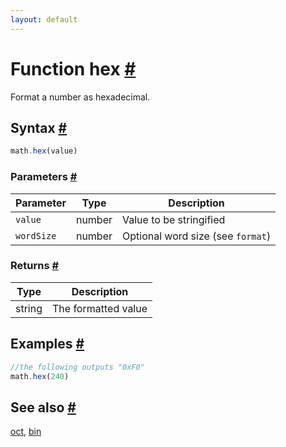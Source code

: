 ```yaml
---
layout: default
---
```


<!-- Note: This file is automatically generated from source code comments. Changes made in this file will be overridden. -->

<h1 id="function-hex">Function hex <a href="#function-hex" title="Permalink">#</a></h1>

Format a number as hexadecimal.


<h2 id="syntax">Syntax <a href="#syntax" title="Permalink">#</a></h2>

```js
math.hex(value)
```

<h3 id="parameters">Parameters <a href="#parameters" title="Permalink">#</a></h3>

Parameter | Type | Description
--------- | ---- | -----------
`value` | number | Value to be stringified
`wordSize` | number | Optional word size (see `format`)

<h3 id="returns">Returns <a href="#returns" title="Permalink">#</a></h3>

Type | Description
---- | -----------
string | The formatted value


<h2 id="examples">Examples <a href="#examples" title="Permalink">#</a></h2>

```js
//the following outputs "0xF0"
math.hex(240)
```


<h2 id="see-also">See also <a href="#see-also" title="Permalink">#</a></h2>

[oct](oct.html),
[bin](bin.html)

